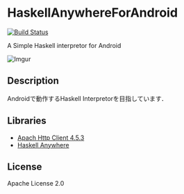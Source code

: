 # HaskellAnywhereForAndroid
[![Build Status](https://travis-ci.org/clockvoid/HaskellAnywhereForAndroid.svg?branch=master)](https://travis-ci.org/clockvoid/HaskellAnywhereForAndroid)

A Simple Haskell interpretor for Android

![Imgur](http://i.imgur.com/b89UNZsm.png "Screenshot")

## Description
Androidで動作するHaskell Interpretorを目指しています．

## Libraries
* [Apach Http Client 4.5.3](https://hc.apache.org/httpcomponents-client-4.5.x/index.html)
* [Haskell Anywhere](https://github.com/clockvoid/HaskellAnywhere)

## License
Apache License 2.0
